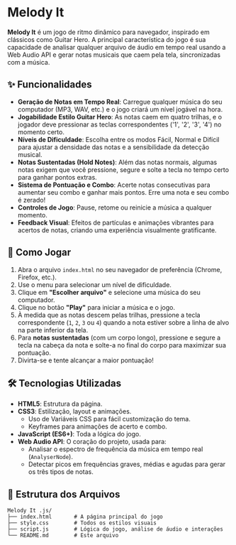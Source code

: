 # Melody It

**Melody It** é um jogo de ritmo dinâmico para navegador, inspirado em clássicos como Guitar Hero. A principal característica do jogo é sua capacidade de analisar qualquer arquivo de áudio em tempo real usando a Web Audio API e gerar notas musicais que caem pela tela, sincronizadas com a música.

## ✨ Funcionalidades

- **Geração de Notas em Tempo Real**: Carregue qualquer música do seu computador (MP3, WAV, etc.) e o jogo criará um nível jogável na hora.
- **Jogabilidade Estilo Guitar Hero**: As notas caem em quatro trilhas, e o jogador deve pressionar as teclas correspondentes ('1', '2', '3', '4') no momento certo.
- **Níveis de Dificuldade**: Escolha entre os modos Fácil, Normal e Difícil para ajustar a densidade das notas e a sensibilidade da detecção musical.
- **Notas Sustentadas (Hold Notes)**: Além das notas normais, algumas notas exigem que você pressione, segure e solte a tecla no tempo certo para ganhar pontos extras.
- **Sistema de Pontuação e Combo**: Acerte notas consecutivas para aumentar seu combo e ganhar mais pontos. Erre uma nota e seu combo é zerado!
- **Controles de Jogo**: Pause, retome ou reinicie a música a qualquer momento.
- **Feedback Visual**: Efeitos de partículas e animações vibrantes para acertos de notas, criando uma experiência visualmente gratificante.

## 🚀 Como Jogar

1.  Abra o arquivo `index.html` no seu navegador de preferência (Chrome, Firefox, etc.).
2.  Use o menu para selecionar um nível de dificuldade.
3.  Clique em **"Escolher arquivo"** e selecione uma música do seu computador.
4.  Clique no botão **"Play"** para iniciar a música e o jogo.
5.  À medida que as notas descem pelas trilhas, pressione a tecla correspondente (`1`, `2`, `3` ou `4`) quando a nota estiver sobre a linha de alvo na parte inferior da tela.
6.  Para **notas sustentadas** (com um corpo longo), pressione e segure a tecla na cabeça da nota e solte-a no final do corpo para maximizar sua pontuação.
6.  Divirta-se e tente alcançar a maior pontuação!

## 🛠️ Tecnologias Utilizadas

- **HTML5**: Estrutura da página.
- **CSS3**: Estilização, layout e animações.
  - Uso de Variáveis CSS para fácil customização do tema.
  - Keyframes para animações de acerto e combo.
- **JavaScript (ES6+)**: Toda a lógica do jogo.
- **Web Audio API**: O coração do projeto, usada para:
  - Analisar o espectro de frequência da música em tempo real (`AnalyserNode`).
  - Detectar picos em frequências graves, médias e agudas para gerar os três tipos de notas.

## 📂 Estrutura dos Arquivos

```
Melody It .js/
├── index.html       # A página principal do jogo
├── style.css        # Todos os estilos visuais
├── script.js        # Lógica do jogo, análise de áudio e interações
└── README.md        # Este arquivo
```